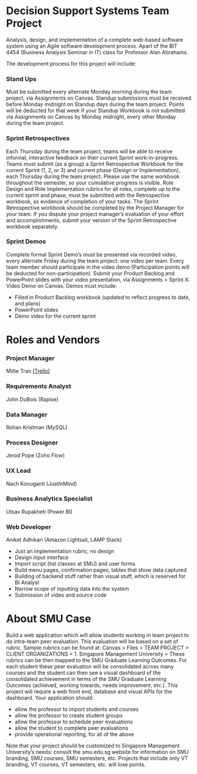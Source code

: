 # Decision Support Systems Team Project
Analysis, design, and implementation of a complete web-based software system using an Agile software development process. Apart of the BIT 4454 (Business Analysis Seminar in IT) class for Professor Alan Abrahams. 

The development process for this project will include:

### Stand Ups
Must be submitted every alternate Monday morning during the team project, via Assignments on Canvas.  Standup submissions must be received before Monday midnight on Standup days during the team project.  Points will be deducted for that week if your Standup Workbook is not submitted via Assignments on Canvas by Monday midnight, every other Monday during the team project.
### Sprint Retrospectives
Each Thursday during the team project, teams will be able to receive informal, interactive feedback on their current Sprint work-in-progress.  Teams must submit (as a group) a Sprint Retrospective Workbook for the current Sprint (1, 2, or 3) and current phase (Design or Implementation), each Thursday during the team project.  Please use the same workbook throughout the semester, so your cumulative progress is visible.  Role Design and Role Implementation rubrics for all roles, complete up to the current sprint and phase, must be submitted with the Retrospective workbook, as evidence of completion of your tasks.   The Sprint Retrospective workbook should be completed by the Project Manager for your team.  If you dispute your project manager’s evaluation of your effort and accomplishments, submit your version of the Sprint Retrospective workbook separately. 
### Sprint Demos
Complete formal Sprint Demo’s must be presented via recorded video, every alternate Friday during the team project: one video per team. Every team member should participate in the video demo (Participation points will be deducted for non-participation).  Submit your Product Backlog and PowerPoint slides with your video presentation, via Assignments > Sprint X: Video Demo on Canvas. Demos must include:
  * Filled in Product Backlog workbook (updated to reflect progress to date, and plans)
  *	PowerPoint slides 
  * Demo video for the current sprint
  
# Roles and Vendors
### Project Manager 
Millie Tran [(Trello)](https://trello.com/b/SRnQuzCO/project-roadmap)
### Requirements Analyst 
John DuBois (Rapise)
### Data Manager 
Rohan Krishnan (MySQL)
### Process Designer 
Jerod Pope (Zoho Flow)
### UX Lead
Nach Konuganti (JustInMind)
### Business Analytics Specialist 
Utsav Rupakheti (Power BI)
### Web Developer 
Aniket Adhikari (Amazon Lightsail, LAMP Stack)
- Just an implementation rubric, no design
- Design input interface
- Import script (list classes at SMU) and user forms
- Build menu pages, confirmation pages, tables that show data captured 
- Building of backend stuff rather than visual stuff, which is reserved for BI Analyst 
- Narrow scope of inputting data into the system
- Submission of video and source code 

# About SMU Case
Build a web application which will allow students working in team project to do intra-team peer evaluation. This evaluation will be based on a set of rubric. Sample rubrics can be found at: Canvas > Files > TEAM PROJECT > CLIENT ORGANIZATIONS > 1. Singapore Management University >   These rubrics can be then mapped to the SMU Graduate Learning Outcomes. For each student these peer evaluation will be consolidated across many courses and the student can then see a visual dashboard of the consolidated achievement in terms of the SMU Graduate Learning Outcomes (achieved, working towards, needs improvement, etc.).  This project will require a web front end, database and visual APIs for the dashboard.  Your application should:
* allow the professor to import students and courses
* allow the professor to create student groups
* allow the professor to schedule peer evaluations
* allow the student to complete peer evaluations
* provide operational reporting, for all of the above

Note that your project should be customized to Singapore Management University’s needs: consult the smu.edu.sg website for information on SMU branding, SMU courses, SMU semesters, etc.  Projects that include only VT branding, VT courses, VT semesters, etc. will lose points.

